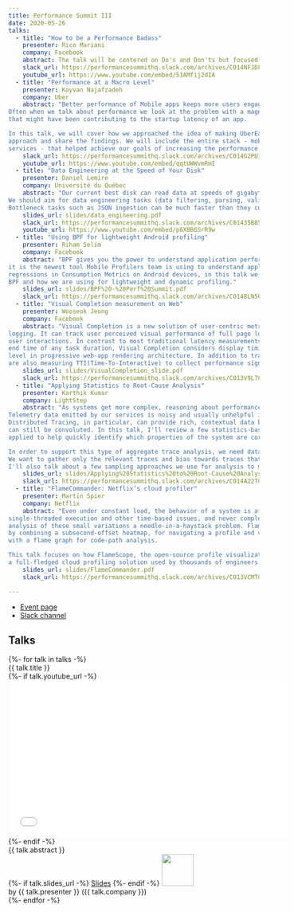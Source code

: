```yaml
---
title: Performance Summit III
date: 2020-05-26
talks:
  - title: "How to be a Performance Badass"
    presenter: Rico Mariani
    company: Facebook
    abstract: The talk will be centered on Do's and Don'ts but focused on individuals and how to be successful in that world.
    slack_url: https://performancesummithq.slack.com/archives/C014NFJD8HF
    youtube_url: https://www.youtube.com/embed/51AMfij2dIA
  - title: "Performance at a Macro Level"
    presenter: Kayvan Najafzadeh
    company: Uber
    abstract: "Better performance of Mobile apps keeps more users engaged and results in achieving business goals.
Often when we talk about performance we look at the problem with a magnifying glass to find every little thing
that might have been contributing to the startup latency of an app. 

In this talk, we will cover how we approached the idea of making UberEats app more performant, created a phased
approach and share the findings. We will include the entire stack - mobile technologies and backend
services - that helped achieve our goals of increasing the performance."
    slack_url: https://performancesummithq.slack.com/archives/C014G2PU1L4
    youtube_url: https://www.youtube.com/embed/qqtUWWvmRmI
  - title: "Data Engineering at the Speed of Your Disk"
    presenter: Daniel Lemire
    company: Université du Québec
    abstract: "Our current best disk can read data at speeds of gigabytes per second; the best networks are even faster.
We should aim for data engineering tasks (data filtering, parsing, validation) to achieve similar high speeds.
Bottleneck tasks such as JSON ingestion can be much faster than they currently are."
    slides_url: slides/data_engineering.pdf
    slack_url: https://performancesummithq.slack.com/archives/C01435B85P0
    youtube_url: https://www.youtube.com/embed/p6X8BGSrR9w
  - title: "Using BPF for lightweight Android profiling"
    presenter: Riham Selim
    company: Facebook
    abstract: "BPF gives you the power to understand application performance in ways that were not possible before,
it is the newest tool Mobile Profilers team is using to understand application performance and detect
regressions in Consumption Metrics on Android devices, in this talk we will discuss the powers of
BPF and how we are using for lightweight and dynamic profiling."
    slides_url: slides/BPF%20-%20Perf%20Summit.pdf
    slack_url: https://performancesummithq.slack.com/archives/C0148LN501K
  - title: "Visual Completion measurement on Web"
    presenter: Wooseok Jeong
    company: Facebook
    abstract: "Visual Completion is a new solution of user-centric metrics measurement for RUM (Real-User-Monitoring)
logging. It can track user perceived visual performance of full page loading, in-app navigations and
user interactions. In contrast to most traditional latency measurements like capturing just start and
end time of any task duration, Visual Completion considers display timing of elements at pixel count
level in progressive web-app rendering architecture. In addition to tracking visual performance, we
are also measuring TTI(Time-To-Interactive) to collect performance signals for app responsiveness."
    slides_url: slides/VisualCompletion_slide.pdf
    slack_url: https://performancesummithq.slack.com/archives/C013V9L7823
  - title: "Applying Statistics to Root-Cause Analysis"
    presenter: Karthik Kumar
    company: LightStep
    abstract: "As systems get more complex, reasoning about performance gets more difficult.
Telemetry data emitted by our services is noisy and usually unhelpful in stressful situations.
Distributed Tracing, in particular, can provide rich, contextual data but root-cause analysis
can still be convoluted. In this talk, I'll review a few statistics-based approaches we have
applied to help quickly identify which properties of the system are correlated with performance issues.

In order to support this type of aggregate trace analysis, we need data, but data isn't cheap.
We want to gather only the relevant traces and bias towards traces that have abnormal behavior.
I'll also talk about a few sampling approaches we use for analysis to minimize cost and overhead."
    slides_url: slides/Applying%20Statistics%20to%20Root-Cause%20Analysis.pdf
    slack_url: https://performancesummithq.slack.com/archives/C014A22TCSW
  - title: "FlameCommander: Netflix’s cloud profiler"
    presenter: Martin Spier
    company: Netflix
    abstract: "Even under constant load, the behavior of a system is affected by variance, perturbations,
single-threaded execution and other time-based issues, and never completely uniform, making the
analysis of these small variations a needle-in-a-haystack problem. FlameScope solved this problem
by combining a subsecond-offset heatmap, for navigating a profile and visualizing these perturbations,
with a flame graph for code-path analysis.

This talk focuses on how FlameScope, the open-source profile visualization tool, evolved into FlameCommander,
a full-fledged cloud profiling solution used by thousands of engineers at Netflix."
    slides_url: slides/FlameCommander.pdf
    slack_url: https://performancesummithq.slack.com/archives/C013VCMTGQ7

---
```


- [Event page](https://performancesummitiii.splashthat.com/)
- [Slack channel](https://performancesummithq.slack.com/archives/CU6748V8C)

## Talks

<div class="row row-cols-1 row-cols-sm-2 row-cols-md-4 mb-4">
{%- for talk in talks -%}
  <div class="card">
    <div class="card-header">{{ talk.title }}</div>
    <div class="card-body">
        {%- if talk.youtube_url -%}
          <div class="embed-responsive embed-responsive-16by9">
              <iframe
                  class="embed-responsive-item"
                  width="560"
                  height="315"
                  src="{{ talk.youtube_url | url }}"
                  frameborder="0"
                  allow="accelerometer; autoplay; encrypted-media; gyroscope; picture-in-picture"
                  allowfullscreen>
              </iframe>
          </div>
        {%- endif -%}
        <div class="card-text">{{ talk.abstract }}</div>
        {%- if talk.slides_url -%}
            <a href="{{ talk.slides_url | url }}">Slides</a>
        {%- endif -%}
        <a href="{{ talk.slack_url | url }}"><img width="64" src="https://cdn.brandfolder.io/5H442O3W/as/pl546j-7le8zk-199wkt/Slack_Mark.svg"></img></a>
    </div>
    <div class="card-footer">by {{ talk.presenter }} ({{ talk.company }})</div>
  </div>
{%- endfor -%}
</div>
